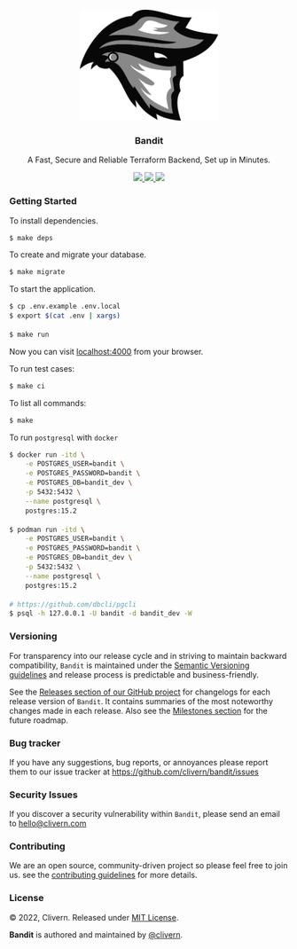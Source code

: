 <p align="center">
    <img alt="Bandit Logo" src="/assets/img/logo.png?v=0.4.0" width="250" />
    <h3 align="center">Bandit</h3>
    <p align="center">A Fast, Secure and Reliable Terraform Backend, Set up in Minutes.</p>
    <p align="center">
        <a href="https://github.com/Clivern/Bandit/actions/workflows/ci.yml">
            <img src="https://github.com/Clivern/Bandit/actions/workflows/server_ci.yml/badge.svg"/>
        </a>
        <a href="https://github.com/Clivern/Bandit/releases">
            <img src="https://img.shields.io/badge/Version-0.4.0-1abc9c.svg">
        </a>
        <a href="https://github.com/Clivern/Bandit/blob/master/LICENSE">
            <img src="https://img.shields.io/badge/LICENSE-MIT-orange.svg">
        </a>
    </p>
</p>


### Getting Started

To install dependencies.

```zsh
$ make deps
```

To create and migrate your database.

```zsh
$ make migrate
```

To start the application.

```zsh
$ cp .env.example .env.local
$ export $(cat .env | xargs)

$ make run
```

Now you can visit [localhost:4000](http://localhost:4000) from your browser.

To run test cases:

```zsh
$ make ci
```

To list all commands:

```zsh
$ make
```

To run `postgresql` with `docker`

```zsh
$ docker run -itd \
    -e POSTGRES_USER=bandit \
    -e POSTGRES_PASSWORD=bandit \
    -e POSTGRES_DB=bandit_dev \
    -p 5432:5432 \
    --name postgresql \
    postgres:15.2

$ podman run -itd \
    -e POSTGRES_USER=bandit \
    -e POSTGRES_PASSWORD=bandit \
    -e POSTGRES_DB=bandit_dev \
    -p 5432:5432 \
    --name postgresql \
    postgres:15.2

# https://github.com/dbcli/pgcli
$ psql -h 127.0.0.1 -U bandit -d bandit_dev -W
```


### Versioning

For transparency into our release cycle and in striving to maintain backward compatibility, `Bandit` is maintained under the [Semantic Versioning guidelines](https://semver.org/) and release process is predictable and business-friendly.

See the [Releases section of our GitHub project](https://github.com/clivern/bandit/releases) for changelogs for each release version of `Bandit`. It contains summaries of the most noteworthy changes made in each release. Also see the [Milestones section](https://github.com/clivern/bandit/milestones) for the future roadmap.


### Bug tracker

If you have any suggestions, bug reports, or annoyances please report them to our issue tracker at https://github.com/clivern/bandit/issues


### Security Issues

If you discover a security vulnerability within `Bandit`, please send an email to [hello@clivern.com](mailto:hello@clivern.com)


### Contributing

We are an open source, community-driven project so please feel free to join us. see the [contributing guidelines](CONTRIBUTING.md) for more details.


### License

© 2022, Clivern. Released under [MIT License](https://opensource.org/licenses/mit-license.php).

**Bandit** is authored and maintained by [@clivern](http://github.com/clivern).
